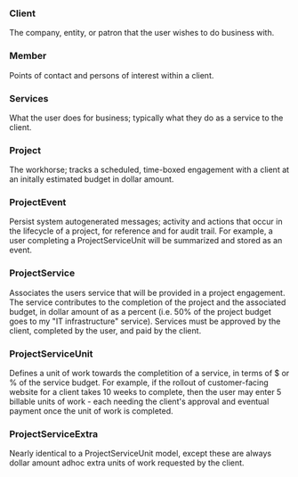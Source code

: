 ### Client

The company, entity, or patron that the user wishes to do business with.

### Member

Points of contact and persons of interest within a client.

### Services

What the user does for business; typically what they do as a service to the client.

### Project

The workhorse; tracks a scheduled, time-boxed engagement with a client at an initally estimated budget in dollar amount.

### ProjectEvent

Persist system autogenerated messages; activity and actions that occur in the lifecycle of a project, for reference and for audit trail. For example, a user completing a ProjectServiceUnit will be summarized and stored as an event.

### ProjectService

Associates the users service that will be provided in a project engagement. The service contributes to the completion of the project and the associated budget, in dollar amount of as a percent (i.e. 50% of the project budget goes to my "IT infrastructure" service). Services must be approved by the client, completed by the user, and paid by the client.

### ProjectServiceUnit

Defines a unit of work towards the completition of a service, in terms of $ or % of the service budget. For example, if the rollout of customer-facing website for a client takes 10 weeks to complete, then the user may enter 5 billable units of work - each needing the client's approval and eventual payment once the unit of work is completed.

### ProjectServiceExtra

Nearly identical to a ProjectServiceUnit model, except these are always dollar amount adhoc extra units of work requested by the client.
